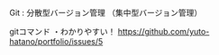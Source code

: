 # 
Git : 分散型バージョン管理
（集中型バージョン管理）

gitコマンド
・わかりやすい！
https://github.com/yuto-hatano/portfolio/issues/5
